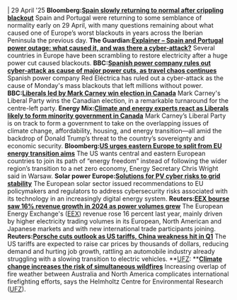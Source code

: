 | 29 April '25
**Bloomberg:**[**Spain slowly returning to normal after crippling blackout**](https://www.bloomberg.com/news/articles/2025-04-29/spain-portugal-seeking-answers-after-crippling-power-blackout)
Spain and Portugal were returning to some semblance of normality early on 29 April, with many questions remaining about what caused one of Europe’s worst blackouts in years across the Iberian Peninsula the previous day.
**The Guardian:**[**Explainer – Spain and Portugal power outage: what caused it, and was there a cyber-attack?**](https://www.theguardian.com/business/2025/apr/28/spain-and-portugal-power-outage-cause-cyber-attack-electricity)
Several countries in Europe have been scrambling to restore electricity after a huge power cut caused blackouts.
**BBC:[Spanish power company rules out cyber-attack as cause of major power cuts, as travel chaos continues](https://www.bbc.com/news/live/c9wpq8xrvd9t)**
Spanish power company Red Eléctrica has ruled out a cyber-attack as the cause of Monday's mass blackouts that left millions without power.
**BBC:**[**Liberals led by Mark Carney win election in Canada**](https://www.bbc.com/news/live/cr5d13e4r2rt)
Mark Carney's Liberal Party wins the Canadian election, in a remarkable turnaround for the centre-left party.
**Energy Mix:**[**Climate and energy experts react as Liberals likely to form minority government in Canada**](https://www.theenergymix.com/canada-election-results/)
Mark Carney’s Liberal Party is on track to form a government to take on the overlapping issues of climate change, affordability, housing, and energy transition—all amid the backdrop of Donald Trump’s threat to the country’s sovereignty and economic security.
**Bloomberg:**[**US urges eastern Europe to split from EU energy transition aims**](https://www.bloomberg.com/news/articles/2025-04-28/us-urges-eastern-europe-to-split-from-eu-energy-transition-aims?sref=peEFYOHm)
The US wants central and eastern European countries to join its path of “energy freedom” instead of following the wider region’s transition to a net zero economy, Energy Secretary Chris Wright said in Warsaw.
**Solar power Europe:**[**Solutions for PV cyber risks to grid stability**](https://www.solarpowereurope.org/insights/thematic-reports/solutions-for-pv-cyber-risks-to-grid-stability)
The European solar sector issued recommendations to EU policymakers and regulators to address cybersecurity risks associated with its technology in an increasingly digital energy system.
**Reuters:**[**EEX bourse saw 16% revenue growth in 2024 as power volumes grew**](https://www.reuters.com/business/energy/eex-bourse-saw-16-revenue-growth-2024-power-volumes-grew-2025-04-28/)
The European Energy Exchange's ([EEX](https://www.cleanenergywire.org/experts/european-energy-exchange-eex)) revenue rose 16 percent last year, mainly driven by higher electricity trading volumes in its European, North American and Japanese markets and with new international trade participants joining.
**Reuters:**[**Porsche cuts outlook as US tariffs, China weakness hit in Q1**](https://www.reuters.com/business/autos-transportation/porsche-cuts-full-year-sales-outlook-2025-04-28/)
The US tariffs are expected to raise car prices by thousands of dollars, reducing demand and hurting job growth, rattling an automobile industry already struggling with a slowing transition to electric vehicles.
**[UFZ](https://www.cleanenergywire.org/experts/ufz-helmholtz-centre-environmental-research): **[**Climate change increases the risk of simultaneous wildfires**](https://www.ufz.de/index.php?en=36336&webc_pm=12/2025)
Increasing overlap of fire weather between Australia and North America complicates international firefighting efforts, says the Helmholtz Centre for Environmental Research ([UFZ](https://www.cleanenergywire.org/experts/ufz-helmholtz-centre-environmental-research)).